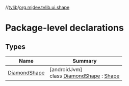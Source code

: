 //[tvlib](../../index.md)/[org.mjdev.tvlib.ui.shape](index.md)

# Package-level declarations

## Types

| Name | Summary |
|---|---|
| [DiamondShape](-diamond-shape/index.md) | [androidJvm]<br>class [DiamondShape](-diamond-shape/index.md) : [Shape](https://developer.android.com/reference/kotlin/androidx/compose/ui/graphics/Shape.html) |
